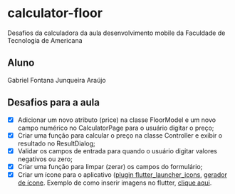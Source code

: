 # calculator-floor

Desafios da calculadora da aula desenvolvimento mobile da Faculdade de Tecnologia de Americana

## Aluno

Gabriel Fontana Junqueira Araújo

## Desafios para a aula

*   [X] Adicionar um novo atributo (price) na classe FloorModel e um novo campo numérico no CalculatorPage para o usuário digitar o preço;
*   [X] Criar uma função para calcular o preço na classe Controller e exibir o resultado no ResultDialog;
*   [X] Validar os campos de entrada para quando o usuário digitar valores negativos ou zero;
*   [X] Criar uma função para limpar (zerar) os campos do formulário;
*   [X] Criar um ícone para o aplicativo ([plugin flutter_launcher_icons](https://pub.dev/packages/flutter_launcher_icons), [gerador de ícone](https://romannurik.github.io/AndroidAssetStudio/icons-launcher.html). Exemplo de como inserir imagens no flutter, [clique aqui](https://medium.com/@suragch/how-to-include-images-in-your-flutter-app-863889fc0b29).
